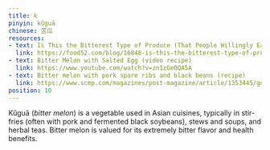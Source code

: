 ```yaml
---
title: k
pinyin: kǔguā
chinese: 苦瓜
resources: 
- text: Is This the Bitterest Type of Produce (That People Willingly Eat)?
  link: https://food52.com/blog/16848-is-this-the-bitterest-type-of-produce-that-people-willingly-eat
- text: Bitter Melon with Salted Egg (video recipe)
  link: https://www.youtube.com/watch?v=zn1zGeOQA5A
- text: Bitter melon with pork spare ribs and black beans (recipe)
  link: https://www.scmp.com/magazines/post-magazine/article/1353445/good-gourd-bitter-melon-pork-spare-ribs-and-black-beans
position: 10
---
```


Kǔguā (*bitter melon*) is a vegetable used in Asian cuisines, typically in stir-fries (often with pork and fermented black soybeans), stews and soups, and herbal teas. Bitter melon is valued for its extremely bitter flavor and health benefits.
